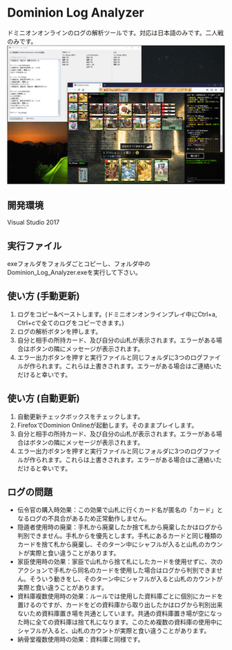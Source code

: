 # Dominion Log Analyzer
ドミニオンオンラインのログの解析ツールです。対応は日本語のみです。二人戦のみです。
![property](doc/screenshot.png)<br>

## 開発環境
Visual Studio 2017

## 実行ファイル
exeフォルダをフォルダごとコピーし、フォルダ中のDominion_Log_Analyzer.exeを実行して下さい。

## 使い方 (手動更新)
1. ログをコピー&ペーストします。(ドミニオンオンラインプレイ中にCtrl+a, Ctrl+cで全てのログをコピーできます。)
2. ログの解析ボタンを押します。
3. 自分と相手の所持カード、及び自分の山札が表示されます。エラーがある場合はボタンの隣にメッセージが表示されます。
4. エラー出力ボタンを押すと実行ファイルと同じフォルダに3つのログファイルが作られます。これらは上書きされます。エラーがある場合はご連絡いただけると幸いです。

## 使い方 (自動更新)
1. 自動更新チェックボックスをチェックします。
2. FirefoxでDominion Onlineが起動します。そのままプレイします。
2. 自分と相手の所持カード、及び自分の山札が表示されます。エラーがある場合はボタンの隣にメッセージが表示されます。
3. エラー出力ボタンを押すと実行ファイルと同じフォルダに3つのログファイルが作られます。これらは上書きされます。エラーがある場合はご連絡いただけると幸いです。

## ログの問題
- 伝令官の購入時効果：この効果で山札に行くカード名が匿名の「カード」となるログの不具合があるため正常動作しません。
- 隠遁者使用時の廃棄：手札から廃棄したか捨て札から廃棄したかはログから判別できません。手札からを優先とします。手札にあるカードと同じ種類のカードを捨て札から廃棄し、そのターン中にシャフルが入ると山札のカウントが実際と食い違うことがあります。
- 家臣使用時の効果：家臣で山札から捨て札にしたカードを使用せずに、次のアクションで手札から同名のカードを使用した場合はログから判別できません。そういう動きをし、そのターン中にシャフルが入ると山札のカウントが実際と食い違うことがあります。
- 資料庫複数使用時の効果：ルールでは使用した資料庫ごとに個別にカードを置けるのですが、カードをどの資料庫から取り出したかはログから判別出来ないため資料庫置き場を共通としています。共通の資料庫置き場が空になった時に全ての資料庫は捨て札になります。このため複数の資料庫の使用中にシャフルが入ると、山札のカウントが実際と食い違うことがあります。
- 納骨堂複数使用時の効果：資料庫と同様です。
